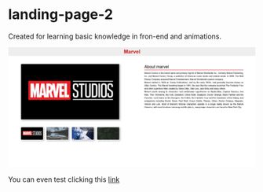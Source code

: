 # landing-page-2

Created for learning basic knowledge in fron-end and animations.

![preview](img/preview.png)

You can even test clicking this [link](https://bodamat.github.io/landing-page-2/)